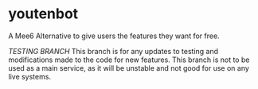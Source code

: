 # youtenbot
A Mee6 Alternative to give users the features they want for free.

*TESTING BRANCH*
This branch is for any updates to testing and modifications made to the code for new features. This branch is not to be used as a main service, as it will be unstable and not good for use on any live systems.
